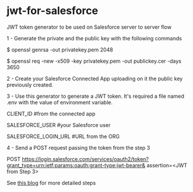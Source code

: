 # jwt-for-salesforce
JWT token generator to be used on Salesforce server to server flow

1 - Generate the private and the public key with the following commands

$ openssl genrsa -out privatekey.pem 2048

$ openssl req -new -x509 -key privatekey.pem -out publickey.cer -days 3650

2 - Create your Salesforce Connected App uploading on it the public key previously created.

3 - Use this generator to generate a JWT token. It's required a file named .env with the value of environment variable.

CLIENT_ID #from the connected app

SALESFORCE_USER #your Salesforce user

SALESFORCE_LOGIN_URL #URL from the ORG

4 - Send a POST request passing the token from the step 3

POST
https://login.salesforce.com/services/oauth2/token?grant_type=urn:ietf:params:oauth:grant-type:jwt-bearer&
assertion=<JWT from Step 3>

See <a href="https://mannharleen.github.io/2020-03-03-salesforce-jwt/">this blog</a> for more detailed steps
